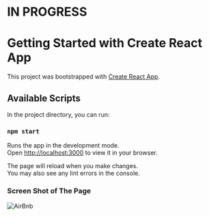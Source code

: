 # IN PROGRESS
# Getting Started with Create React App

This project was bootstrapped with [Create React App](https://github.com/facebook/create-react-app).

## Available Scripts

In the project directory, you can run:

### `npm start`

Runs the app in the development mode.\
Open [http://localhost:3000](http://localhost:3000) to view it in your browser.

The page will reload when you make changes.\
You may also see any lint errors in the console.

### Screen Shot of The Page
![AirBnb](https://user-images.githubusercontent.com/62543734/154909266-fcf46a23-525c-4d90-ba1d-83c65dc83c4d.png)

